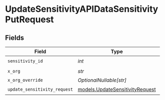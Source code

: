 # UpdateSensitivityAPIDataSensitivityPutRequest


## Fields

| Field                                                                    | Type                                                                     | Required                                                                 | Description                                                              |
| ------------------------------------------------------------------------ | ------------------------------------------------------------------------ | ------------------------------------------------------------------------ | ------------------------------------------------------------------------ |
| `sensitivity_id`                                                         | *int*                                                                    | :heavy_check_mark:                                                       | N/A                                                                      |
| `x_org`                                                                  | *str*                                                                    | :heavy_check_mark:                                                       | N/A                                                                      |
| `x_org_override`                                                         | *OptionalNullable[str]*                                                  | :heavy_minus_sign:                                                       | N/A                                                                      |
| `update_sensitivity_request`                                             | [models.UpdateSensitivityRequest](../models/updatesensitivityrequest.md) | :heavy_check_mark:                                                       | N/A                                                                      |